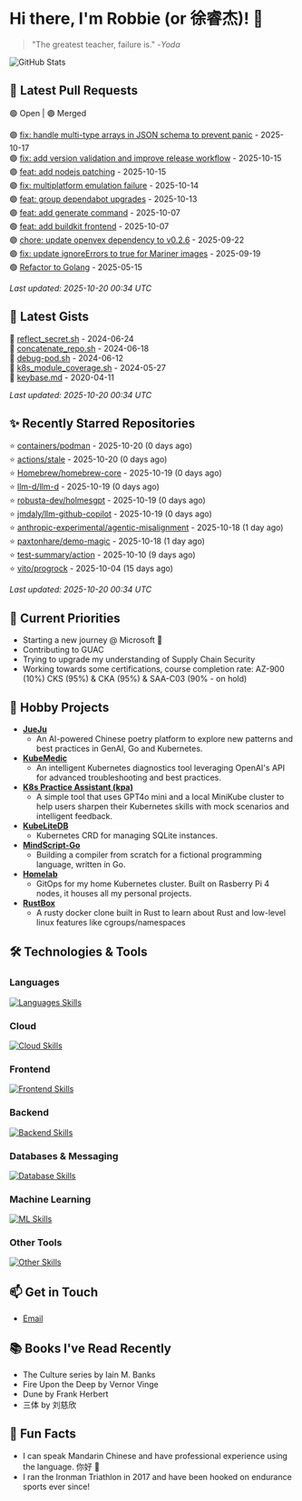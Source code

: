 # Hi there, I'm Robbie (or 徐睿杰)! 👋

> "The greatest teacher, failure is." -_Yoda_

![GitHub Stats](https://github-readme-stats.vercel.app/api?username=robert-cronin&show_icons=true&theme=radical)

<!-- START_SECTION:prs -->
## 🔄 Latest Pull Requests

🟢 Open | 🟣 Merged

🟣 [fix: handle multi-type arrays in JSON schema to prevent panic](https://github.com/mudler/LocalAI/pull/6495) - 2025-10-17<br>
🟣 [fix: add version validation and improve release workflow](https://github.com/project-copacetic/copacetic/pull/1346) - 2025-10-15<br>
🟣 [feat: add nodejs patching](https://github.com/project-copacetic/copacetic/pull/1090) - 2025-10-15<br>
🟣 [fix: multiplatform emulation failure](https://github.com/project-copacetic/copacetic/pull/1279) - 2025-10-14<br>
🟣 [feat: group dependabot upgrades](https://github.com/project-copacetic/copacetic/pull/1335) - 2025-10-13<br>
🟣 [feat: add generate command](https://github.com/project-copacetic/copacetic/pull/1212) - 2025-10-07<br>
🟢 [feat: add buildkit frontend](https://github.com/project-copacetic/copacetic/pull/1221) - 2025-10-07<br>
🟣 [chore: update openvex dependency to v0.2.6](https://github.com/project-copacetic/copacetic/pull/1308) - 2025-09-22<br>
🟣 [fix: update ignoreErrors to true for Mariner images](https://github.com/project-copacetic/copacetic/pull/1304) - 2025-09-19<br>
🟢 [Refactor to Golang](https://github.com/sozercan/guac-ai-mole/pull/12) - 2025-05-15<br>

*Last updated: 2025-10-20 00:34 UTC*<!-- END_SECTION:prs -->

<!-- START_SECTION:gists -->
## 📜 Latest Gists

📜 [reflect_secret.sh](https://gist.github.com/robert-cronin/c4df6777ba61bacd45a4bd67b5ea5b34) - 2024-06-24<br>
📜 [concatenate_repo.sh](https://gist.github.com/robert-cronin/02215e61893d6616fc0d269e829b50ed) - 2024-06-18<br>
📜 [debug-pod.sh](https://gist.github.com/robert-cronin/0a76a112fe444bccd50cb7ac56e8b1b5) - 2024-06-12<br>
📜 [k8s_module_coverage.sh](https://gist.github.com/robert-cronin/150e3044b916ebe597478b1294f97da8) - 2024-05-27<br>
📜 [keybase.md](https://gist.github.com/robert-cronin/a8474252ac7483f7c1de43dd8a7308e3) - 2020-04-11<br>

*Last updated: 2025-10-20 00:34 UTC*<!-- END_SECTION:gists -->

<!-- START_SECTION:starred -->
## ✨ Recently Starred Repositories

⭐ [containers/podman](https://github.com/containers/podman) - 2025-10-20 (0 days ago)<br>
⭐ [actions/stale](https://github.com/actions/stale) - 2025-10-20 (0 days ago)<br>
⭐ [Homebrew/homebrew-core](https://github.com/Homebrew/homebrew-core) - 2025-10-19 (0 days ago)<br>
⭐ [llm-d/llm-d](https://github.com/llm-d/llm-d) - 2025-10-19 (0 days ago)<br>
⭐ [robusta-dev/holmesgpt](https://github.com/robusta-dev/holmesgpt) - 2025-10-19 (0 days ago)<br>
⭐ [jmdaly/llm-github-copilot](https://github.com/jmdaly/llm-github-copilot) - 2025-10-19 (0 days ago)<br>
⭐ [anthropic-experimental/agentic-misalignment](https://github.com/anthropic-experimental/agentic-misalignment) - 2025-10-18 (1 day ago)<br>
⭐ [paxtonhare/demo-magic](https://github.com/paxtonhare/demo-magic) - 2025-10-18 (1 day ago)<br>
⭐ [test-summary/action](https://github.com/test-summary/action) - 2025-10-10 (9 days ago)<br>
⭐ [vito/progrock](https://github.com/vito/progrock) - 2025-10-04 (15 days ago)<br>

*Last updated: 2025-10-20 00:34 UTC*<!-- END_SECTION:starred -->

## 🔭 Current Priorities

- Starting a new journey @ Microsoft 🚀
- Contributing to GUAC
- Trying to upgrade my understanding of Supply Chain Security
- Working towards some certifications, course completion rate: AZ-900 (10%) CKS (95%) & CKA (95%) & SAA-C03 (90% - on hold)

## 🚀 Hobby Projects

- [**JueJu**](https://github.com/robert-cronin/jueju)
  - An AI-powered Chinese poetry platform to explore new patterns and best practices in GenAI, Go and Kubernetes.
- [**KubeMedic**](https://github.com/robert-cronin/kubemedic)
  - An intelligent Kubernetes diagnostics tool leveraging OpenAI's API for advanced troubleshooting and best practices.
- [**K8s Practice Assistant (kpa)**](https://github.com/robert-cronin/kpa)
  - A simple tool that uses GPT4o mini and a local MiniKube cluster to help users sharpen their Kubernetes skills with mock scenarios and intelligent feedback.
- [**KubeLiteDB**](https://github.com/robert-cronin/KubeLiteDB)
  - Kubernetes CRD for managing SQLite instances.
- [**MindScript-Go**](https://github.com/robert-cronin/mindscript-go)
  - Building a compiler from scratch for a fictional programming language, written in Go.
- [**Homelab**](https://github.com/robert-cronin/homelab)
  - GitOps for my home Kubernetes cluster. Built on Rasberry Pi 4 nodes, it houses all my personal projects.
- [**RustBox**](https://github.com/robert-cronin/rust-box)
  - A rusty docker clone built in Rust to learn about Rust and low-level linux features like cgroups/namespaces

## 🛠️ Technologies & Tools

### Languages

[![Languages Skills](https://skillicons.dev/icons?i=go,typescript,python,bash)](https://skillicons.dev)

### Cloud

[![Cloud Skills](https://skillicons.dev/icons?i=kubernetes,aws,linux,terraform,githubactions,jenkins)](https://skillicons.dev)

### Frontend

[![Frontend Skills](https://skillicons.dev/icons?i=mui,react,redux,figma,styledcomponents,nextjs,vite,css,html,ts)](https://skillicons.dev)

### Backend

[![Backend Skills](https://skillicons.dev/icons?i=nodejs,fastapi,express,postgres,python)](https://skillicons.dev)

### Databases & Messaging

[![Database Skills](https://skillicons.dev/icons?i=mongodb,postgresql,mysql,redis,rabbitmq,kafka)](https://skillicons.dev)

### Machine Learning

[![ML Skills](https://skillicons.dev/icons?i=tensorflow,elasticsearch,pytorch,opencv)](https://skillicons.dev)

### Other Tools

[![Other Skills](https://skillicons.dev/icons?i=vscode,git,docker,jest,cypress,grafana,prometheus,bash)](https://skillicons.dev)

## 📫 Get in Touch

- [Email](mailto:robert.cronin@uqconnect.edu.au)

## 📚 Books I've Read Recently

- The Culture series by Iain M. Banks
- Fire Upon the Deep by Vernor Vinge
- Dune by Frank Herbert
- 三体 by 刘慈欣

## 🌟 Fun Facts

- I can speak Mandarin Chinese and have professional experience using the language. 你好 👋
- I ran the Ironman Triathlon in 2017 and have been hooked on endurance sports ever since!
